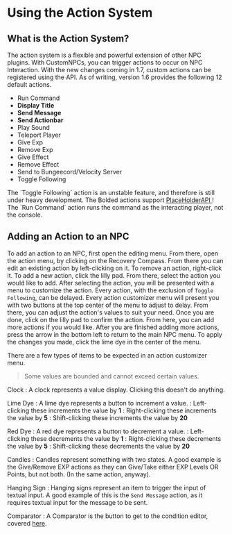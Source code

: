 # Using the Action System

## What is the Action System?
The action system is a flexible and powerful extension of other NPC plugins. With CustomNPCs, you can trigger actions
to occur on NPC Interaction. With the new changes coming in 1.7, custom actions can be registered using the API. As of
writing, version 1.6 provides the following 12 default actions.

- Run Command
- **Display Title**
- **Send Message**
- **Send Actionbar**
- Play Sound
- Teleport Player
- Give Exp
- Remove Exp
- Give Effect
- Remove Effect
- Send to Bungeecord/Velocity Server
- Toggle Following 

<warning>
    The `Toggle Following` action is an unstable feature, and therefore is still under heavy development.
</warning>
    <tip>
        The 
        <control>
            Bolded
        </control>
        actions support
        <a href="https://www.spigotmc.org/resources/placeholderapi.6245/">
            PlaceHolderAPI
        </a>
    !
</tip>
<tip>
    The `Run Command` action runs the command as the interacting player, not the console.
</tip>

## Adding an Action to an NPC
To add an action to an NPC, first open the editing menu. From there, open the action menu, by clicking on the Recovery
Compass. From there you can edit an existing action by left-clicking on it. To remove an action, right-click it. To
add a new action, click the lilly pad. From there, select the action you would like to add. After selecting the action,
you will be presented with a menu to customize the action. Every action, with the exclusion of `Toggle Following`, can
be delayed. Every action customizer menu will present you with two buttons at the top center of the menu to adjust to
delay. From there, you can adjust the action's values to suit your need. Once you are done, click on the lilly pad to 
confirm the action. From here, you can add more actions if you would like. After you are finished adding more actions,
press the arrow in the bottom left to return to the main NPC menu. To apply the changes you made, click the lime dye
in the center of the menu.

There are a few types of items to be expected in an action customizer menu.

> Some values are bounded and cannot exceed certain values.


Clock
: A clock represents a value display. Clicking this doesn't do anything.

Lime Dye
: A lime dye represents a button to increment a value.
: Left-clicking these increments the value by **1**
: Right-clicking these increments the value by **5**
: Shift-clicking these increments the value by **20**

Red Dye
: A red dye represents a button to decrement a value.
: Left-clicking these decrements the value by **1**
: Right-clicking these decrements the value by **5**
: Shift-clicking these decrements the value by **20**

Candles
: Candles represent something with two states. A good example is the Give/Remove EXP actions as they can Give/Take
either EXP Levels OR Points, but not both. (In the same action, anyway).

Hanging Sign
: Hanging signs represent an item to trigger the input of textual input. A good example of this is the `Send Message`
action, as it requires textual input for the message to be sent.

Comparator
: A Comparator is the button to get to the condition editor, covered [here](Using-Conditions-Within-Actions.md).
